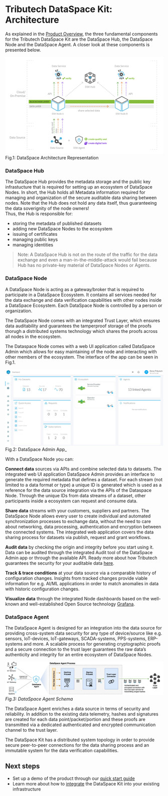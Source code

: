 # Tributech DataSpace Kit: Architecture

As explained in the [Product Overview](./product-overview.md), the three fundamental components for the Tributech DataSpace Kit are the DataSpace Hub, the DataSpace Node and the DataSpace Agent. A closer look at these components is presented below.

![DataSpace Architecture Representation](img/architecture.png)
Fig.1: DataSpace Architecture Representation

### DataSpace Hub

The DataSpace Hub provides the metadata storage and the public key infrastucture that is required for setting up an ecosystem of DataSpace Nodes. In short, the Hub holds all Metadata information required for managing and organization of the secure auditable data sharing between nodes. Note that the Hub does not hold any data itself, thus guaranteeing the data soverignity of the node owners!<br/>
Thus, the Hub is responsible for:

- storing the metadata of published datasets
- adding new DataSpace Nodes to the ecosystem
- issuing of certificates
- managing public keys
- managing identities

> Note: A DataSpace Hub is not on the route of the traffic for the data exchange and even a man-in-the-middle-attack would fail because Hub has no private-key material of DataSpace Nodes or Agents.

### DataSpace Node

A DataSpace Node is acting as a gateway/broker that is required to participate in a DataSpace Ecosystem. It contains all services needed for the data exchange and data verification capabilities with other nodes inside a DataSpace Ecosystem. Each DataSpace Node is controlled by a person or organization.

The DataSpace Node comes with an integrated Trust Layer, which ensures data auditability and guarantees the tamperproof storage of the proofs thorugh a distributed systems technology which shares the proofs across all nodes in the ecosystem.

The Dataspace Node comes with a web UI application called DataSpace Admin which allows for easy maintaining of the node and interacting with other members of the ecosystem.
The interface of the app can be seen in Fig.1.

![DataSpace Admin App](./img/dataspace-admin_new.jpg)
Fig.2: DataSpace Admin App_

With a DataSpace Node you can:

**Connect data** sources via APIs and combine selected data to datasets. The integrated web UI application DataSpace Admin provides an interface to generate the required metadata that defines a dataset. For each stream (not limited to a data format or type) a unique ID is generated which is used as a reference for the data source integration via the APIs of the Dataspace Node. Through the unique IDs from data streams of a dataset, other participants inside a ecosystem can request and consume data.

**Share data** streams with your customers, suppliers and partners. The DataSpace Node allows every user to create individual and automated synchronization processes to exchange data, without the need to care about networking, data processing, authentication and encryption between the connected systems. The integrated web application covers the data sharing process for datasets via publish, request and grant workflows.

**Audit data** by checking the origin and integrity before you start using it. Data can be audited through the integrated Audit tool of the DataSpace Admin app or through the available API. Ready more about how Tributech guarantees the security for your auditable data [here](./auditable-data.md).

**Track & trace conditions** at your data source via a comparable history of configuration changes. Insights from tracked changes provide viable information for e.g. AI/ML applications in order to match anomalies in data with historic configuration changes.

**Visualize data** through the integrated Node dashboards based on the well-known and well-established Open Source technology <a href="https://grafana.com/" target="_blank">Grafana</a>.


### DataSpace Agent

The DataSpace Agent is designed for an integration into the data source for providing cross-system data security for any type of device/source like e.g. sensors, IoT-devices, IoT-gateways, SCADA-systems, PPS-systems, ERP-systems and more. A scalable process for generating cryptographic proofs and a secure connection to the trust layer guarantees the raw data’s authenticity and integrity for an entire ecosystem of DataSpace Nodes.

![Trust Layer Schema](img/dataspace-agent-schema.png)
_Fig.3: DataSpace Agent Schema_

The DataSpace Agent enriches a data source in terms of security and reliability. In addition to the existing data telemetry, hashes and signatures are created for each data point/packet/portion and these proofs are transmitted via a dedicated authenticated and encrypted communication channel to the trust layer.

The DataSpace Kit has a distributed system topology in order to provide secure peer-to-peer connections for the data sharing process and an immutable system for the data verification capabilities.

## Next steps

- Set up a demo of the product through our [quick start guide](../quickstart/overview.md)
- Learn more about how to [integrate](../integration/overview.md) the DataSpace Kit into your existing infrastructure
